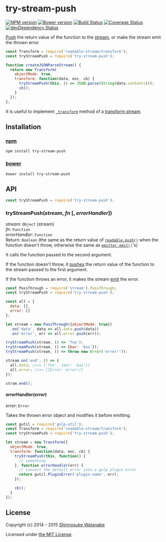 # try-stream-push

[![NPM version](https://img.shields.io/npm/v/try-stream-push.svg)](https://www.npmjs.com/package/try-stream-push)
[![Bower version](https://img.shields.io/bower/v/try-stream-push.svg)](https://github.com/shinnn/try-stream-push/releases)
[![Build Status](https://travis-ci.org/shinnn/try-stream-push.svg?branch=master)](https://travis-ci.org/shinnn/try-stream-push)
[![Coverage Status](https://img.shields.io/coveralls/shinnn/try-stream-push.svg)](https://coveralls.io/r/shinnn/try-stream-push)
[![devDependency Status](https://david-dm.org/shinnn/try-stream-push/dev-status.svg)](https://david-dm.org/shinnn/try-stream-push#info=devDependencies)

[Push][push] the return value of the function to the [stream](https://nodejs.org/api/stream.html#stream_stream), or make the stream emit the thrown error

```javascript
const Transform = require('readable-stream/transform');
const tryStreamPush = require('try-stream-push');

function createJSONParseStream() {
  return new Transform(
    objectMode: true,
    transform: function(data, enc, cb) {
      tryStreamPush(this, () => JSON.parse(String(data.contents)));
      cb();
    }
  });
};
```

It is useful to implement [`_transform`](https://nodejs.org/api/stream.html#stream_transform_transform_chunk_encoding_callback) method of a [transform stream](https://nodejs.org/api/stream.html#stream_class_stream_transform_1).

## Installation

### [npm](https://www.npmjs.com/)

```
npm install try-stream-push
```

### [bower](http://bower.io/)

```
bower install try-stream-push
```

## API

```javascript
const tryStreamPush = require('try-stream-push');
```

### tryStreamPush(*stream*, *fn* [, *errorHandler*])

*stream*: `Object` (stream)  
*fn*: `Function`  
*errorHandler*: `Function`  
Return: `Boolean` (the same as the return value of [`readable.push()`][push] when the function doesn't throw, otherwise the same as [`emitter.emit()`][emit]'s)

It calls the function passed to the second argument.

If the function doesn't throw, it [pushes][push] the return value of the function to the stream passed to the first argument.

If the function throws an error, it makes the stream [emit] the error.

```javascript
const PassThrough = require('stream').PassThrough;
const tryStreamPush = require('try-stream-push');

const all = {
  data: [],
  error: []
};

let stream = new PassThrough({objectMode: true})
  .on('data', data => all.data.push(data))
  .on('error', err => all.error.push(err));

tryStreamPush(stream, () => 'foo');
tryStreamPush(stream, () => {bar: 'baz'});
tryStreamPush(stream, () => throw new Error('error!'));

stream.on('end', () => {
  all.data; //=> ['foo', {bar: 'baz'}]
  all.error; //=> [[Error: error!]]
});

stram.end();
```

#### errorHandler(*error*)

*error*: `Error`

Takes the thrown error object and modifies it before emitting.

```javascript
const gutil = require('gulp-util');
const Transform = require('readable-stream/transform');
const tryStreamPush = require('try-stream-push');

let stream = new Transform({
  objectMode: true,
  transform: function(data, enc, cb) {
    tryStreamPush(this, function() {
      // something
    }, function errorHandler(err) {
      // convert the default error into a gulp plugin error
      return gutil.PluginError('plugin-name', err);
    });

    cb();
  }
});
```

## License

Copyright (c) 2014 - 2015 [Shinnosuke Watanabe](https://github.com/shinnn)

Licensed under [the MIT License](./LICENSE).

[push]: https://nodejs.org/api/stream.html#stream_readable_push_chunk_encoding
[emit]: https://nodejs.org/api/events.html#events_emitter_emit_event_arg1_arg2
